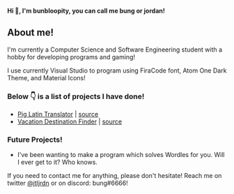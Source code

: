 **Hi 👋, I'm bunbloopity, you can call me bung or jordan!**

## About me!

I'm currently a Computer Science and Software Engineering student with a hobby for developing programs and gaming!

I use currently Visual Studio to program using FiraCode font, Atom One Dark Theme, and Material Icons!

### Below 👇 is a list of projects I have done!

- [Pig Latin Translator](https://bungbloopity.github.io/pig-latin-translator/) | [source](https://github.com/bungbloopity/pig-latin-translator)
- [Vacation Destination Finder](https://bungbloopity.github.io/Vacation-Destination/) | [source](https://github.com/bungbloopity/Vacation-Destination)

### Future Projects!

- I've been wanting to make a program which solves Wordles for you. Will I ever get to it? Who knows.

If you need to contact me for anything, please don't hesitate! 
Reach me on twitter [@jtljrdn](https://twitter.com/jtljrdn) or on discord: bung#6666! 
